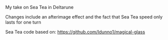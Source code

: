 My take on Sea Tea in Deltarune

Changes include an afterimage effect and the fact that Sea Tea speed only lasts for one turn

Sea Tea code based on: https://github.com/Idunno1/magical-glass
